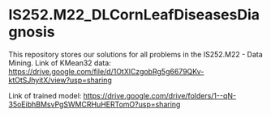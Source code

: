 # IS252.M22_DLCornLeafDiseasesDiagnosis
This repository stores our solutions for all problems in the IS252.M22 - Data Mining.
Link of KMean32 data: https://drive.google.com/file/d/1OtXlCzgobRg5g6679QKv-ktOtSJhyitX/view?usp=sharing

Link of trained model: https://drive.google.com/drive/folders/1--qN-35oEibhBMsvPgSWMCRHuHERTomO?usp=sharing
